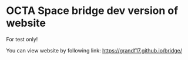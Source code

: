 # OCTA Space bridge dev version of website
For test only!

You can view website by following link: https://grandf17.github.io/bridge/
